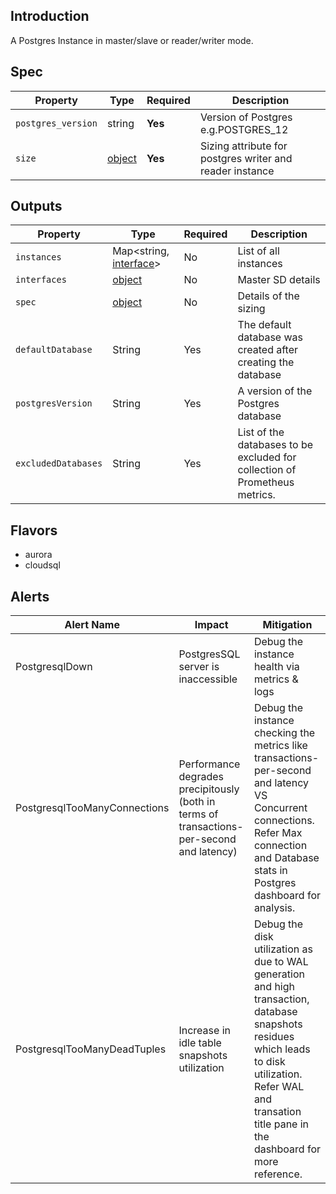 ## Introduction

A Postgres Instance in master/slave or reader/writer mode.

## Spec

| Property              | Type            | Required | Description                                              |
|-----------------------|-----------------|----------|----------------------------------------------------------|
| `postgres_version`    | string          | **Yes**  | Version of Postgres e.g.POSTGRES_12                      |
| `size`                | [object](../../traits/size.md) | **Yes**  | Sizing attribute for postgres writer and reader instance |

## Outputs

| Property     | Type                                                     | Required | Description                                                                |
|--------------|----------------------------------------------------------|----------|----------------------------------------------------------------------------|
| `instances`  | Map<string, [interface](../../traits/interface.md)>      | No       | List of all instances                                                      |
| `interfaces` | [object](../../traits/reader-writer-interfaces.schema.md) | No       | Master SD details                                                          |
| `spec`       | [object](#spec)                                          | No       | Details of the sizing                                                      |
| `defaultDatabase`| String      | Yes | The default database was created after creating the database               |
| `postgresVersion` | String | Yes | A version of the Postgres database                                         | 
|`excludedDatabases` | String | Yes | List of the databases to be excluded for collection of Prometheus metrics. |




## Flavors

- aurora
- cloudsql

## Alerts

| Alert Name                 | Impact                                                                                    | Mitigation                                                                                                                                                                                                      |
|----------------------------|-------------------------------------------------------------------------------------------|-----------------------------------------------------------------------------------------------------------------------------------------------------------------------------------------------------------------|
| PostgresqlDown                           | PostgresSQL server is inaccessible                                                        | Debug the instance health via metrics & logs                                                                                                                                                                    |
| PostgresqlTooManyConnections | Performance degrades precipitously (both in terms of transactions-per-second and latency) | Debug the instance checking the metrics like transactions-per-second and latency VS Concurrent connections. Refer Max connection and Database stats in Postgres dashboard for analysis.                         |
| PostgresqlTooManyDeadTuples | Increase in idle table snapshots utilization | Debug the disk utilization as due to WAL generation and high transaction, database snapshots residues which leads to disk utilization. Refer WAL and transation title pane in the dashboard for more reference. | 
